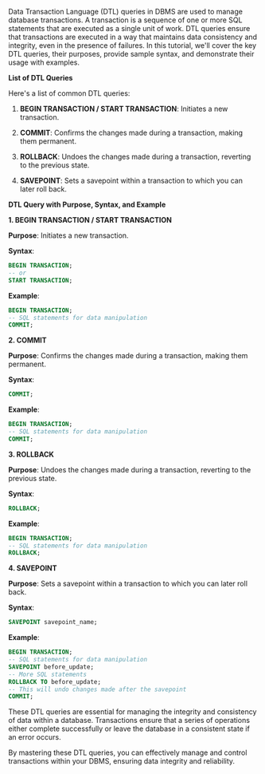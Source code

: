 Data Transaction Language (DTL) queries in DBMS are used to manage database transactions. A transaction is a sequence of one or more SQL statements that are executed as a single unit of work. DTL queries ensure that transactions are executed in a way that maintains data consistency and integrity, even in the presence of failures. In this tutorial, we'll cover the key DTL queries, their purposes, provide sample syntax, and demonstrate their usage with examples.

**List of DTL Queries**

Here's a list of common DTL queries:

1. **BEGIN TRANSACTION / START TRANSACTION**: Initiates a new transaction.

2. **COMMIT**: Confirms the changes made during a transaction, making them permanent.

3. **ROLLBACK**: Undoes the changes made during a transaction, reverting to the previous state.

4. **SAVEPOINT**: Sets a savepoint within a transaction to which you can later roll back.

**DTL Query with Purpose, Syntax, and Example**

**1. BEGIN TRANSACTION / START TRANSACTION**

**Purpose**: Initiates a new transaction.

**Syntax**:
```sql
BEGIN TRANSACTION;
-- or
START TRANSACTION;
```

**Example**:
```sql
BEGIN TRANSACTION;
-- SQL statements for data manipulation
COMMIT;
```

**2. COMMIT**

**Purpose**: Confirms the changes made during a transaction, making them permanent.

**Syntax**:
```sql
COMMIT;
```

**Example**:
```sql
BEGIN TRANSACTION;
-- SQL statements for data manipulation
COMMIT;
```

**3. ROLLBACK**

**Purpose**: Undoes the changes made during a transaction, reverting to the previous state.

**Syntax**:
```sql
ROLLBACK;
```

**Example**:
```sql
BEGIN TRANSACTION;
-- SQL statements for data manipulation
ROLLBACK;
```

**4. SAVEPOINT**

**Purpose**: Sets a savepoint within a transaction to which you can later roll back.

**Syntax**:
```sql
SAVEPOINT savepoint_name;
```

**Example**:
```sql
BEGIN TRANSACTION;
-- SQL statements for data manipulation
SAVEPOINT before_update;
-- More SQL statements
ROLLBACK TO before_update;
-- This will undo changes made after the savepoint
COMMIT;
```

These DTL queries are essential for managing the integrity and consistency of data within a database. Transactions ensure that a series of operations either complete successfully or leave the database in a consistent state if an error occurs.

By mastering these DTL queries, you can effectively manage and control transactions within your DBMS, ensuring data integrity and reliability.